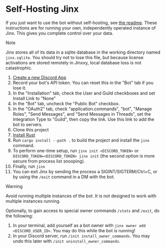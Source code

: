 # Self-Hosting Jinx

If you just want to use the bot without self-hosting, see [the readme](../README.md). These instructions are for running
your own, independently operated instance of Jinx. This gives you complete control over your data.

> [!NOTE]
> Jinx stores all of its data in a sqlite database in the working directory named `jinx.sqlite`. You should try not to
> lose this file, but because license activations are stored remotely in Jinxxy, local database loss is not catastrophic.

1. [Create a new Discord App](https://discord.com/developers/applications)
2. Record your bot's API token. You can reset this in the "Bot" tab if you lose it.
3. In the "Installation" tab, check the User and Guild checkboxes and set Install Link to "None"
4. In the "Bot" tab, uncheck the "Public Bot" checkbox.
5. In the "OAuth2" tab, check "application.commands", "bot", "Manage Roles", "Send Messages", and
   "Send Messages in Threads", set the Integration Type to "Guild", then copy the link. Use this link to add the bot to
   servers.
6. Clone this project
7. [Install Rust](https://www.rust-lang.org/tools/install)
8. Run `cargo install --path .` to build the project and install the `jinx` command.
9. To perform one-time setup, run `jinx init <DISCORD_TOKEN>` or `DISCORD_TOKEN=<DISCORD_TOKEN> jinx init` (the second
   option is more secure from process list snooping).
10. Finally, run `jinx`
11. You can exit Jinx by sending the process a SIGINT/SIGTERM/Ctrl+C, or by using the `/exit` command in a DM with the
    bot.

> [!WARNING]
> Avoid running multiple instances of the bot. It is not designed to work with multiple instances running.

Optionally, to gain access to special owner commands `/stats` and `/exit`, do the following:
1. In your terminal, add yourself as a bot owner with `jinx owner add <DISCORD_USER_ID>`. You may do this while the bot
   is running!
2. In your Discord server, run `/init install_owner_commands`. You may undo this later with
   `/init uninstall_owner_commands`.
